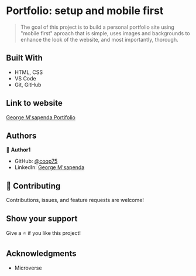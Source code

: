 # Portfolio: setup and mobile first

> The goal of this project is to build a personal portfolio site using "mobile first" aproach that is simple, uses images and backgrounds to enhance the look of the website, and most importantly, thorough.


## Built With

- HTML, CSS
- VS Code
- Git, GitHub

## Link to website

[George M'sapenda Portifolio](https://c00p75.github.io/Portfolio-setup-and-mobile-first/)

## Authors

👤 **Author1**

- GitHub: [@coop75](https://github.com/c00p75)
- LinkedIn: [George M'sapenda](http://www.linkedin.com/in/george-m-sapenda-593750201/)


## 🤝 Contributing

Contributions, issues, and feature requests are welcome!

## Show your support

Give a ⭐️ if you like this project!

## Acknowledgments

- Microverse
